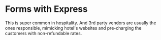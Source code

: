 # Forms with Express

This is super common in hospitality. And 3rd party vendors are usually the ones responsible, mimicking hotel's websites and pre-charging the customers with non-refundable rates.
